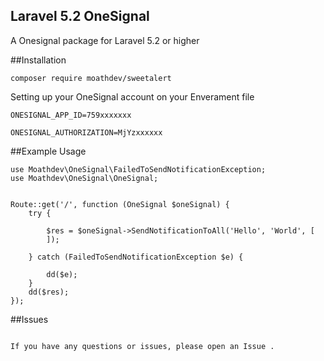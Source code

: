 ## Laravel 5.2 OneSignal

A Onesignal package for Laravel 5.2 or higher
 
##Installation

````
composer require moathdev/sweetalert
````

Setting up your OneSignal account on your  Enverament file

````
ONESIGNAL_APP_ID=759xxxxxxx

ONESIGNAL_AUTHORIZATION=MjYzxxxxxx
````
##Example Usage
````
use Moathdev\OneSignal\FailedToSendNotificationException;
use Moathdev\OneSignal\OneSignal;


Route::get('/', function (OneSignal $oneSignal) {
    try {

        $res = $oneSignal->SendNotificationToAll('Hello', 'World', [
        ]);

    } catch (FailedToSendNotificationException $e) {

        dd($e);
    }
    dd($res);
});
 ````
 ##Issues

````

If you have any questions or issues, please open an Issue .